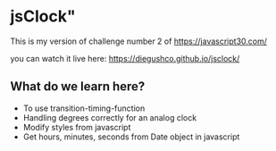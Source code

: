 # jsClock"

This is my version of challenge number 2 of https://javascript30.com/

you can watch it live here:
https://diegushco.github.io/jsclock/


## What do we learn here?

 - To use transition-timing-function
 - Handling degrees correctly for an analog clock
 - Modify styles from javascript
 - Get hours, minutes, seconds from Date object in javascript
